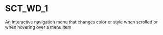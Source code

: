 # SCT_WD_1
An interactive navigation menu that changes color or style when scrolled or when hovering over a menu item
